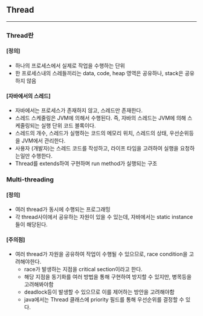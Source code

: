 ## Thread

---

### Thread란

#### [정의]

- 하나의 프로세스에서 실제로 작업을 수행하는 단위
- 한 프로세스내의 스레들끼리는 data, code, heap 영역은 공유하나, stack은 공유하지 않음

#### [자바에서의 스레드]
- 자바에서는 프로세스가 존재하지 않고, 스레드만 존재한다.
- 스레드 스케줄링은 JVM에 의해서 수행된다. 즉, 자바의 스레드는 JVM에 의해 스케줄링되는 실행 단위 코드 블록이다.
- 스레드의 개수, 스레드가 실행하는 코드의 메모리 위치, 스레드의 상태, 우선순위등을 JVM에서 관리한다.
- 사용자 (개발자)는 스레드 코드를 작성하고, 라이프 타임을 고려하여 실행을 요청하는일만 수행한다.
- Thread를 extends하여 구현하며 run method가 실행되는 구조

### Multi-threading

#### [정의]

- 여러 thread가 동시에 수행되는 프로그래밍
- 각 thread사이에서 공유하는 자원이 있을 수 있는데, 자바에서는 static instance들이 해당된다.

#### [주의점]

- 여러 thread가 자원을 공유하여 작업이 수행될 수 있으므로, race condition을 고려해야한다.
  - race가 발생하는 지점을 critical section이라고 한다.
  - 해당 지점을 동기화를 여러 방법을 통해 구현하여 방지할 수 있지만, 병목등을 고려해봐야함
  - deadlock등이 발생할 수 있으므로 이를 제어하는 방안을 고려해야함
  - java에서는 Thread 클래스에 priority 필드를 통해 우선순위를 결정할 수 있다.

